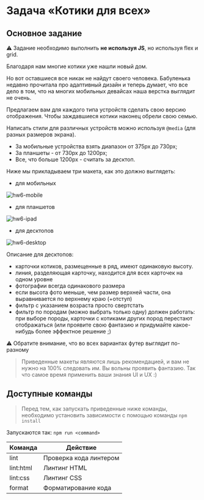 # Задача «Котики для всех»

## Основное задание

:warning: Задание необходимо выполнить **не используя JS**, но используя flex и grid.

Благодаря нам многие котики уже нашли новый дом.

Но вот оставшиеся все никак не найдут своего человека. Бабуленька недавно прочитала про адаптивный дизайн и теперь думает, что все дело в том, что на многих мобильных девайсах наша верстка выглядит не очень.

Предлагаем вам для каждого типа устройств сделать свою версию отображения. Чтобы заждавшиеся котики наконец обрели свою семью.

Написать стили для различных устройств можно используя `@media` (для разных размеров экрана).

- За мобильные устройства взять диапазон от 375px до 730px;
- За планшеты - от 730px до 1200px;
- Все, что больше 1200px - считать за десктоп.

Ниже мы прикладываем три макета, как это должно выглядеть:

- для мобильных

![hw6-mobile](https://user-images.githubusercontent.com/5352441/48191359-b48b5680-e366-11e8-9b16-91e30eb41f67.png)

- для планшетов

![hw6-ipad](https://user-images.githubusercontent.com/5352441/48191357-b2c19300-e366-11e8-87d0-640ca6a840ca.png)

- для десктопов

![hw6-desktop](https://user-images.githubusercontent.com/5352441/48191352-b0f7cf80-e366-11e8-9422-79c40e72e059.png)

Описание для десктопов:

- карточки котиков, размещенные в ряд, имеют одинаковую высоту.
- линия, разделяющая карточку, находится для всех карточек на одном уровне
- фотографии всегда одинакового размера
- если высота фото меньше, чем размер верхней части, она выравнивается по верхнему краю (+отступ)
- фильтр с указанием возраста просто свертстать
- фильтр по породам (можно выбрать только одну) должен работать: при выборе породы, карточки с котиками других пород перестают отображаться (или проявите свою фантазию и придумайте какое-нибудь более эффектное решение ;)

:warning: Обратите внимание, что во всех вариантах футер выглядит по-разному

> Приведенные макеты являются лишь рекомендацией, и вам не нужно на 100% следовать им. Вы вольны проявить фантазию. Так что самое время применить ваши знания UI и UX :)

## Доступные команды

> Перед тем, как запускать приведенные ниже команды, необходимо установить зависимости с помощью команды `npm install`

Запускаются так: `npm run <command>`

| Команда   | Действие               |
| --------- | ---------------------- |
| lint      | Проверка кода линтером |
| lint:html | Линтинг HTML           |
| lint:css  | Линтинг CSS            |
| format    | Форматирование кода    |
